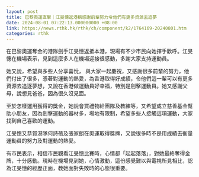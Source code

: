 ```yaml
---
layout: post
title: 巴黎奧運直擊｜江旻憓返港稱感謝前輩努力令他們有更多資源去追夢
date: 2024-08-01 07:22:13.000000000 +08:00
link: https://news.rthk.hk/rthk/ch/component/k2/1764169-20240801.htm
categories: rthk
---
```


在巴黎奧運奪金的港隊劍手江旻憓返抵本港，現場有不少市民向她揮手歡呼。江旻憓在機場表示，見到這麼多人在機場迎接很感動，多謝大家支持運動員。

她又說，希望與多些人分享喜悅， 與大家一起慶祝，又感謝很多前輩的努力，他們付出了很多，憑著對運動的熱愛，為香港取得好成績，令他們這一輩可以有更多資源去追逐夢想，又說在香港做運動員好幸福，特別是劍擊運動員。她又感謝父母，說想見爸爸，因為很久沒見面。

至於怎樣運用獲得的獎金，她說會買禮物給團隊及教練等，又希望成立慈善基金幫助小朋友，因為劍擊運動的器材多，場地有限制，希望多些人接觸這項運動，大家找到自己喜歡的運動。

江旻憓又恭賀港隊何詩蓓及張家朗在奧運取得獎牌，又說很多時不是用成績去衡量運動員的努力及對運動的熱愛。

有市民表示，相信市民觀看江旻憓比賽時，心情都「起起落落」，對她最終奪得金牌，十分感動。現時在機場見到她，心情激動，這份感覺難以與電視所見相比，認為江旻憓的經歷正面，教她面對失敗時的心態很重要。
